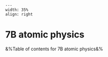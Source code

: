 
```{figure} /figures/busy.png
---
width: 35%
align: right
```
# 7B atomic physics

&%Table of contents for 7B atomic physics&%